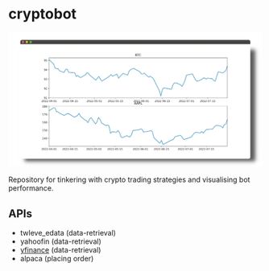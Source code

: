 # cryptobot
![projectimage](img/plotter.png)

Repository for tinkering with crypto trading strategies and visualising bot performance.

## APIs
* twleve_edata (data-retrieval)
* yahoofin (data-retrieval)
* [yfinance](https://algotrading101.com/learn/yfinance-guide/) (data-retrieval)
* alpaca (placing order)